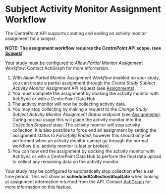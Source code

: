 # Subject Activity Monitor Assignment Workflow

The CentrePoint API supports creating and ending an activity monitor assignment for a subject.

**NOTE: The assignment workflow requires the *CentrePoint* API scope. (see [Scopes](scopes.md))**

Your study must be configured to *Allow Partial Monitor Assignment Workflow*. Contact ActiGraph for more information.

1. With *Allow Partial Monitor Assignment Workflow* enabled on your study, you can create a partial assignment through the *Create Study Subject Activity Monitor Assignment* API request (see [Assignments](assignments.md)).
1. You must complete the assignment by docking the activity monitor with ActiSync or with a CentrePoint Data Hub.
1. The activity monitor will now be collecting activity data.
1. You may stop collecting by making a request to the *Change Study Subject Activity Monitor Assignment Status* endpoint  (see [Assignments](assignments.md)). During normal usage this will place the activity monitor into the *Collection Stopped* state. The activity monitor will stop activity collection. It is also possible to force end an assignment by setting the assignment status to *Forcefully Ended*, however this should only be performed when an activity monitor cannot go through the normal workflow (i.e. activity monitor is lost or broken).
1. You can now end the assignment by docking the activity monitor with ActiSync or with a CentrePoint Data Hub to perform the final data upload to collect any remaining data on the activity monitor.

Your study may be configured to automatically stop collection after a set time period. This will show as **scheduledCollectionStopDate** when looking at assignment information returned from the API. Contact [ActiGraph](http://www.actigraphcorp.com/support/contact-support/) for more information on this feature.
